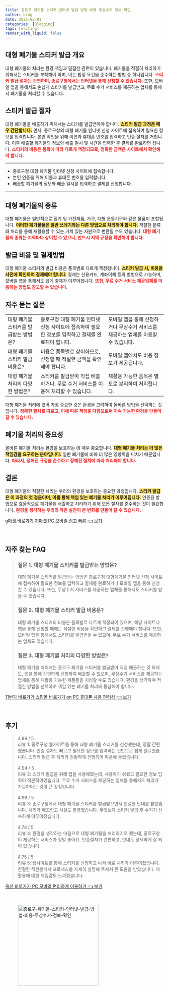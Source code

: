 ```yaml
---
title: 종로구 폐기물 스티커 인터넷 발급 방법 비용 무상수거 정보 확인
author: bing
date: 2025-02-01
categories: [Blogging]
tags: [writing]
render_with_liquid: false
---
```



<h2 id='대형 폐기물 스티커 발급 개요'>대형 폐기물 스티커 발급 개요</h2>

<p>대형 폐기물의 처리는 환경 책임과 밀접한 관련이 있습니다. 폐기물을 적절히 처리하기 위해서는 스티커를 부착해야 하며, 이는 법정 요건을 준수하는 방법 중 하나입니다. <b><span style="color: #ee2323;">스티커 발급 절차는 간편하며, 종로구청에서는 인터넷을 통해 신청할 수 있습니다.</span></b> 또한, 모바일 앱을 통해서도 손쉽게 스티커를 발급받고, 무료 수거 서비스를 제공하는 업체를 통해서 폐기물을 처리할 수 있습니다.</p>

<h2 id='스티커 발급 절차'>스티커 발급 절차</h2>

<p>대형 폐기물을 배출하기 위해서는 스티커를 발급받아야 합니다. <b><span style="background-color: #ffe066;">스티커 발급 과정은 매우 간단합니다.</span></b> 먼저, 종로구청의 대형 폐기물 인터넷 신청 사이트에 접속하여 필요한 정보를 입력합니다. 본인 확인을 위해 이름과 휴대폰 번호를 입력하고 인증 절차를 거칩니다. 이후 배출할 폐기물의 정보와 배출 일시 및 시간을 입력한 후 결제를 완료하면 됩니다. <b><span style="color: #ee2323;">스티커의 비용은 품목에 따라 다르게 책정되므로, 정확한 금액은 사이트에서 확인해야 합니다.</span></b></p>

<hr />

<ul>
    <li>종로구청 대형 폐기물 인터넷 신청 사이트에 접속합니다.</li>
    <li>본인 인증을 위해 이름과 휴대폰 번호를 입력합니다.</li>
    <li>배출할 폐기물의 정보와 배출 일시를 입력하고 결제를 진행합니다.</li>
</ul>

<hr />

<h2 id='대형 폐기물의 종류'>대형 폐기물의 종류</h2>

<p>대형 폐기물은 일반적으로 집기 및 가전제품, 가구, 대형 운동기구와 같은 물품이 포함됩니다. <b><span style="background-color: #ffe066;">이러한 폐기물들은 일반 쓰레기와는 다른 방법으로 처리해야 합니다.</span></b> 적절한 분류와 처리를 통해 재활용할 수 있는 가치 있는 자원으로 변환될 수도 있습니다. <b><span style="color: #ee2323;">대형 폐기물의 종류는 지역마다 상이할 수 있으니, 반드시 지역 규정을 확인해야 합니다.</span></b></p>

<h2 id='발급 비용 및 결제방법'>발급 비용 및 결제방법</h2>

<p>대형 폐기물 스티커의 발급 비용은 품목별로 다르게 책정됩니다. <b><span style="background-color: #ffe066;">스티커 발급 시, 비용을 사전에 확인하여 결제해야 합니다.</span></b> 결제는 신용카드, 계좌이체 등의 방법으로 가능하며, 모바일 앱을 통해서도 쉽게 결제가 이루어집니다. <b><span style="color: #ee2323;">또한, 무료 수거 서비스 제공업체를 이용하는 방법도 참고할 수 있습니다.</span></b></p>

<h2 id='자주 묻는 질문'>자주 묻는 질문</h2>

<table>
    <tr>
        <td>대형 폐기물 스티커를 발급받는 방법은?</td>
        <td>종로구청 대형 폐기물 인터넷 신청 사이트에 접속하여 필요한 정보를 입력하고 결제를 완료해야 합니다.</td>
        <td>모바일 앱을 통해 신청하거나 무상수거 서비스를 제공하는 업체를 이용할 수 있습니다.</td>
    </tr>
    <tr>
        <td>대형 폐기물 스티커 발급 비용은?</td>
        <td>비용은 품목별로 상이하므로, 신청할 때 적절한 금액을 확인해야 합니다.</td>
        <td>모바일 앱에서도 비용 정보가 제공됩니다.</td>
    </tr>
    <tr>
        <td>대형 폐기물 처리의 다양한 방법은?</td>
        <td>스티커를 발급받아 직접 배출하거나, 무료 수거 서비스를 이용해 처리할 수 있습니다.</td>
        <td>재활용 가능한 품목은 별도로 분리하여 처리합니다.</td>
    </tr>
</table>

<p>대형 폐기물 처리에 있어 가장 중요한 것은 환경을 고려하여 올바른 방법을 선택하는 것입니다. <b><span style="color: #ee2323;">정확한 절차를 따르고, 이에 따른 책임을 다함으로써 지속 가능한 환경을 만들어 갈 수 있습니다.</span></b></p>

<h2 id='폐기물 처리의 중요성'>폐기물 처리의 중요성</h2>

<p>올바른 폐기물 처리는 환경을 보호하는 데 매우 중요합니다. <b><span style="background-color: #ffe066;">대형 폐기물 처리는 더 많은 책임감을 요구하는 분야입니다.</span></b> 일반 폐기물에 비해 더 많은 영향력을 미치기 때문입니다. <b><span style="color: #ee2323;">따라서, 정해진 규정을 준수하고 정해진 절차에 따라 처리해야 합니다.</span></b></p>

<h2 id='결론'>결론</h2>

<p>대형 폐기물의 적절한 처리는 우리의 환경을 보호하는 중요한 과정입니다. <b><span style="background-color: #ffe066;">스티커 발급은 이 과정의 첫 걸음이며, 이를 통해 책임 있는 폐기물 처리가 이루어집니다.</span></b> 인증된 방법으로 효율적으로 폐기물을 배출하고 처리하기 위해 모든 절차를 준수하는 것이 필요합니다. <b><span style="color: #ee2323;">환경을 생각하는 우리의 작은 실천이 큰 변화를 만들어 갈 수 있습니다.</span></b></p>


<p><a class="click-button" title="g마켓 바로가기 지마켓 PC 모바일 쉽고 빠른" href="https://purplelist.github.io/posts/g%EB%A7%88%EC%BC%93-%EB%B0%94%EB%A1%9C%EA%B0%80%EA%B8%B0-%EC%A7%80%EB%A7%88%EC%BC%93-PC-%EB%AA%A8%EB%B0%94%EC%9D%BC-%EC%89%BD%EA%B3%A0-%EB%B9%A0%EB%A5%B8/" rel="dofollow">g마켓 바로가기 지마켓 PC 모바일 쉽고 빠른 👈 보기</a></p><br>
<h2 id='자주_찾는_FAQ'>자주 찾는 FAQ</h2>
<div itemscope="" itemtype="https://schema.org/FAQPage"> 
<blockquote> 
<div itemscope="" itemprop="mainEntity" itemtype="https://schema.org/Question"> 
<h3 itemprop="name">질문 1. 대형 폐기물 스티커를 발급받는 방법은?</h3> 
<div itemscope="" itemprop="acceptedAnswer" itemtype="https://schema.org/Answer"> 
<span itemprop="text"> 
<p>대형 폐기물 스티커를 발급받는 방법은 종로구청 대형폐기물 인터넷 신청 사이트에 접속하여 필요한 정보를 입력하고 결제를 완료하거나 모바일 앱을 통해 신청할 수 있습니다. 또한, 무상수거 서비스를 제공하는 업체를 통해서도 스티커를 받을 수 있습니다.</p> 
</span> 
</div> 
</div> 
<div itemscope="" itemprop="mainEntity" itemtype="https://schema.org/Question"> 
<h3 itemprop="name">질문 2. 대형 폐기물 스티커 발급 비용은?</h3> 
<div itemscope="" itemprop="acceptedAnswer" itemtype="https://schema.org/Answer"> 
<span itemprop="text"> 
<p>대형 폐기물 스티커의 비용은 품목별로 다르게 책정되어 있으며, 해당 사이트나 앱을 통해 신청할 때에는 적절한 비용을 확인하고 결제를 진행해야 합니다. 또한, 모바일 앱을 통해서도 스티커를 발급받을 수 있으며, 무료 수거 서비스를 제공하는 업체도 있습니다.</p> 
</span> 
</div> 
</div> 
<div itemscope="" itemprop="mainEntity" itemtype="https://schema.org/Question"> 
<h3 itemprop="name">질문 3. 대형 폐기물 처리의 다양한 방법은?</h3> 
<div itemscope="" itemprop="acceptedAnswer" itemtype="https://schema.org/Answer"> 
<span itemprop="text"> 
<p>대형 폐기물 처리에는 종로구 폐기물 스티커를 발급받아 직접 배출하는 것 외에도, 앱을 통해 간편하게 신청하여 배출할 수 있으며, 무상수거 서비스를 제공하는 업체를 통해 재활용 가능한 제품들을 처리할 수도 있습니다. 환경을 생각하며 적절한 방법을 선택하여 책임 있는 폐기물 처리에 동참해야 합니다.</p> 
</span> 
</div> 
</div> 
</blockquote> 
</div>
<p><a class="click-button" title="11번가 바로가기 쇼핑몰 바로가기 on PC 휴대폰 사용 편리성" href="https://purplelist.github.io/posts/11%EB%B2%88%EA%B0%80-%EB%B0%94%EB%A1%9C%EA%B0%80%EA%B8%B0-%EC%87%BC%ED%95%91%EB%AA%B0-%EB%B0%94%EB%A1%9C%EA%B0%80%EA%B8%B0-on-PC-%ED%9C%B4%EB%8C%80%ED%8F%B0-%EC%82%AC%EC%9A%A9-%ED%8E%B8%EB%A6%AC%EC%84%B1/" rel="dofollow">11번가 바로가기 쇼핑몰 바로가기 on PC 휴대폰 사용 편리성 👈 보기</a></p><br>
<h2 id='후기'>후기</h2>
<div itemscope itemtype="https://schema.org/Product">
  <blockquote>
  <div itemprop="review" itemscope itemtype="https://schema.org/Review">
      <div itemprop="reviewRating" itemscope itemtype="https://schema.org/Rating"> <span itemprop="ratingValue">4.89</span> / <span itemprop="bestRating">5</span> </div>
      <span itemprop="reviewBody">리뷰 1: 종로구청 웹사이트를 통해 대형 폐기물 스티커를 신청했는데, 정말 간편했습니다. 인증 절차도 빠르고 필요한 정보를 입력하는 것만으로 쉽게 완료했습니다. 스티커 발급 후 처리가 원활하게 진행되어 마음에 들었습니다.</span>
  </div>
  <br>
  <div itemprop="review" itemscope itemtype="https://schema.org/Review">
      <div itemprop="reviewRating" itemscope itemtype="https://schema.org/Rating"> <span itemprop="ratingValue">4.94</span> / <span itemprop="bestRating">5</span> </div>
      <span itemprop="reviewBody">리뷰 2: 스티커 발급을 위해 앱을 사용해봤는데, 사용하기 쉬웠고 필요한 정보 입력이 직관적이었습니다. 무료 수거 서비스를 제공하는 업체를 통해서도 처리가 가능하다는 것이 큰 장점입니다.</span>
  </div>
  <br>
  <div itemprop="review" itemscope itemtype="https://schema.org/Review">
      <div itemprop="reviewRating" itemscope itemtype="https://schema.org/Rating"> <span itemprop="ratingValue">4.96</span> / <span itemprop="bestRating">5</span> </div>
      <span itemprop="reviewBody">리뷰 3: 종로구청에서 대형 폐기물 스티커를 발급받으면서 친절한 안내를 받았습니다. 처리가 매끄럽고 시설도 깔끔했습니다. 무엇보다 스티커 발급 후 수거가 신속하게 이루어졌습니다.</span>
  </div>
  <br>
  <div itemprop="review" itemscope itemtype="https://schema.org/Review">
      <div itemprop="reviewRating" itemscope itemtype="https://schema.org/Rating"> <span itemprop="ratingValue">4.78</span> / <span itemprop="bestRating">5</span> </div>
      <span itemprop="reviewBody">리뷰 4: 환경을 생각하는 마음으로 대형 폐기물을 처리하기로 했는데, 종로구청이 제공하는 서비스가 정말 좋아요. 인증절차가 간편하고, 안내도 상세하게 잘 되어 있습니다.</span>
  </div>
  <br>
  <div itemprop="review" itemscope itemtype="https://schema.org/Review">
      <div itemprop="reviewRating" itemscope itemtype="https://schema.org/Rating"> <span itemprop="ratingValue">4.75</span> / <span itemprop="bestRating">5</span> </div>
      <span itemprop="reviewBody">리뷰 5: 웹사이트를 통해 스티커를 신청하고 나서 바로 처리가 이루어졌습니다. 친절한 직원분께서 프로세스를 자세히 설명해 주셔서 큰 도움을 받았습니다. 재활용에 대한 책임감도 느껴졌습니다.</span>
  </div>
  </blockquote>
</div>
<p><a class="click-button" title="옥션 바로가기 PC 모바일 편리하게 이용하기" href="https://purplelist.github.io/posts/%EC%98%A5%EC%85%98-%EB%B0%94%EB%A1%9C%EA%B0%80%EA%B8%B0-PC-%EB%AA%A8%EB%B0%94%EC%9D%BC-%ED%8E%B8%EB%A6%AC%ED%95%98%EA%B2%8C-%EC%9D%B4%EC%9A%A9%ED%95%98%EA%B8%B0/" rel="dofollow">옥션 바로가기 PC 모바일 편리하게 이용하기 👈 보기</a></p><br>
<figure class="image"><img src="https://purplelist.github.io/assets/img/thumbnail/종로구-폐기물-스티커-인터넷-발급-방법-비용-무상수거-정보-확인.webp" alt="종로구-폐기물-스티커-인터넷-발급-방법-비용-무상수거-정보-확인" width="256" height="256"></figure>